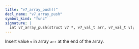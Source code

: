 ```yaml
---
title: "v7_array_push()"
decl_name: "v7_array_push"
symbol_kind: "func"
signature: |
  int v7_array_push(struct v7 *, v7_val_t arr, v7_val_t v);
---
```


Insert value `v` in array `arr` at the end of the array. 

